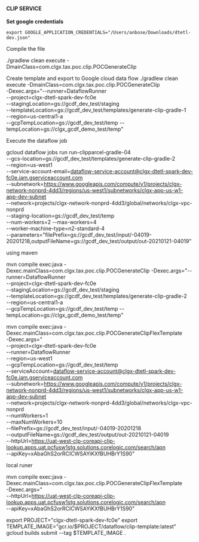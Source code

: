 #### CLIP SERVICE

**Set google credentials**

`export GOOGLE_APPLICATION_CREDENTIALS="/Users/anbose/Downloads/dtetl-dev.json"
`

Compile the file

 ./gradlew clean execute -DmainClass=com.clgx.tax.poc.clip.POCGenerateClip

Create template and export to Google cloud data flow
./gradlew clean execute -DmainClass=com.clgx.tax.poc.clip.POCGenerateClip \
-Dexec.args="--runner=DataflowRunner  \
--project=clgx-dtetl-spark-dev-fc0e  \
--stagingLocation=gs://gcdf_dev_test/staging  \
--templateLocation=gs://gcdf_dev_test/templates/generate-clip-gradle-1  \
--region=us-central1-a  \
--gcpTempLocation=gs://gcdf_dev_test/temp --tempLocation=gs://clgx_gcdf_demo_test/temp"


Execute the dataflow job

gcloud dataflow jobs run run-clipparcel-gradle-04  \
--gcs-location=gs://gcdf_dev_test/templates/generate-clip-gradle-2   \
--region=us-west1     \
--service-account-email=dataflow-service-account@clgx-dtetl-spark-dev-fc0e.iam.gserviceaccount.com     \
--subnetwork=https://www.googleapis.com/compute/v1/projects/clgx-network-nonprd-4dd3/regions/us-west1/subnetworks/clgx-app-us-w1-app-dev-subnet     \
--network=projects/clgx-network-nonprd-4dd3/global/networks/clgx-vpc-nonprd     \
--staging-location=gs://gcdf_dev_test/temp \
--num-workers=2 --max-workers=4       \
--worker-machine-type=n2-standard-4      \
--parameters="filePrefix=gs://gcdf_dev_test/input/-04019-20201218,outputFileName=gs://gcdf_dev_test/output/out-20210121-04019" 


using maven

mvn compile exec:java  -Dexec.mainClass=com.clgx.tax.poc.clip.POCGenerateClip -Dexec.args="--runner=DataflowRunner  \
--project=clgx-dtetl-spark-dev-fc0e  \
--stagingLocation=gs://gcdf_dev_test/staging  \
--templateLocation=gs://gcdf_dev_test/templates/generate-clip-gradle-2  \
--region=us-central1-a  \
--gcpTempLocation=gs://gcdf_dev_test/temp --tempLocation=gs://clgx_gcdf_demo_test/temp"


mvn compile exec:java  -Dexec.mainClass=com.clgx.tax.poc.clip.POCGenerateClipFlexTemplate \
-Dexec.args=" \
--project=clgx-dtetl-spark-dev-fc0e \
--runner=DataflowRunner \
--region=us-west1     \
--gcpTempLocation=gs://gcdf_dev_test/temp  \
--serviceAccount=dataflow-service-account@clgx-dtetl-spark-dev-fc0e.iam.gserviceaccount.com     \
--subnetwork=https://www.googleapis.com/compute/v1/projects/clgx-network-nonprd-4dd3/regions/us-west1/subnetworks/clgx-app-us-w1-app-dev-subnet     \
--network=projects/clgx-network-nonprd-4dd3/global/networks/clgx-vpc-nonprd     \
--numWorkers=1 \
--maxNumWorkers=10 \
--filePrefix=gs://gcdf_dev_test/input/-04019-20201218 \
--outputFileName=gs://gcdf_dev_test/output/out-20210121-04019  \
--httpUrl=https://uat-west-clp-coreapi-clip-lookup.apps.uat.pcfusw1stg.solutions.corelogic.com/search/apn \
--apiKey=xAbaGhS2orRCICWSAYiKXfBUHBrY1S90"


local runer

mvn compile exec:java  -Dexec.mainClass=com.clgx.tax.poc.clip.POCGenerateClipFlexTemplate \
-Dexec.args=" \
--httpUrl=https://uat-west-clp-coreapi-clip-lookup.apps.uat.pcfusw1stg.solutions.corelogic.com/search/apn \
--apiKey=xAbaGhS2orRCICWSAYiKXfBUHBrY1S90"



export PROJECT="clgx-dtetl-spark-dev-fc0e"
export TEMPLATE_IMAGE="gcr.io/$PROJECT/dataflow/clip-template:latest"
gcloud builds submit --tag $TEMPLATE_IMAGE .


